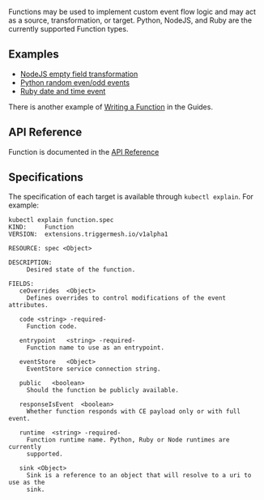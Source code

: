 Functions may be used to implement custom event flow logic and may act as a source, transformation, or target. Python, NodeJS, and Ruby are the currently supported Function types.

## Examples

* [NodeJS empty field transformation](https://github.com/triggermesh/triggermesh/blob/main/config/samples/functions/nodejs.yaml)
* [Python random even/odd events](https://github.com/triggermesh/triggermesh/blob/main/config/samples/functions/python.yaml)
* [Ruby date and time event](https://github.com/triggermesh/triggermesh/blob/main/config/samples/functions/ruby.yaml)

There is another example of [Writing a Function](../guides/writingafunction.md) in the Guides.

## API Reference

Function is documented in the [API Reference](../apis/extensions.md)

## Specifications

The specification of each target is available through `kubectl explain`. For example:

```console
kubectl explain function.spec
KIND:     Function
VERSION:  extensions.triggermesh.io/v1alpha1

RESOURCE: spec <Object>

DESCRIPTION:
     Desired state of the function.

FIELDS:
   ceOverrides	<Object>
     Defines overrides to control modifications of the event attributes.

   code	<string> -required-
     Function code.

   entrypoint	<string> -required-
     Function name to use as an entrypoint.

   eventStore	<Object>
     EventStore service connection string.

   public	<boolean>
     Should the function be publicly available.

   responseIsEvent	<boolean>
     Whether function responds with CE payload only or with full event.

   runtime	<string> -required-
     Function runtime name. Python, Ruby or Node runtimes are currently
     supported.

   sink	<Object>
     Sink is a reference to an object that will resolve to a uri to use as the
     sink.
```
